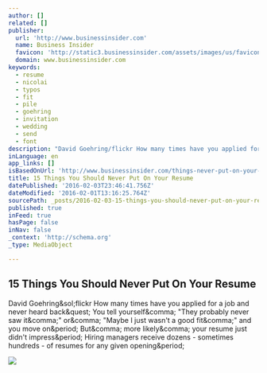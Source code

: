 ```yaml
---
author: []
related: []
publisher:
  url: 'http://www.businessinsider.com'
  name: Business Insider
  favicon: 'http://static3.businessinsider.com/assets/images/us/favicons/favicon.ico?v=zXXjpe0lwg'
  domain: www.businessinsider.com
keywords:
  - resume
  - nicolai
  - typos
  - fit
  - pile
  - goehring
  - invitation
  - wedding
  - send
  - font
description: "David Goehring/flickr How many times have you applied for a job and never heard back? You tell yourself, \"They probably never saw it,\" or, \"Maybe I just wasn't a good fit,\" and you move on. But, more likely, your resume just didn't impress. Hiring managers receive dozens - sometimes hundreds - of resumes for any given opening."
inLanguage: en
app_links: []
isBasedOnUrl: 'http://www.businessinsider.com/things-never-put-on-your-resume-2014-6?op=1&utm_content=buffer5f71d&utm_medium=social&utm_source=facebook.com&utm_campaign=buffer'
title: 15 Things You Should Never Put On Your Resume
datePublished: '2016-02-03T23:46:41.756Z'
dateModified: '2016-02-01T13:16:25.764Z'
sourcePath: _posts/2016-02-03-15-things-you-should-never-put-on-your-resume.md
published: true
inFeed: true
hasPage: false
inNav: false
_context: 'http://schema.org'
_type: MediaObject

---
```

<article style=""><h1>15 Things You Should Never Put On Your Resume</h1><p>David Goehring&amp;sol;flickr How many times have you applied for a job and never heard back&amp;quest; You tell yourself&amp;comma; "They probably never saw it&amp;comma;" or&amp;comma; "Maybe I just wasn't a good fit&amp;comma;" and you move on&amp;period; But&amp;comma; more likely&amp;comma; your resume just didn't impress&amp;period; Hiring managers receive dozens - sometimes hundreds - of resumes for any given opening&amp;period;</p><img src="http://static5.businessinsider.com/image/53a9f1f969bedd3c3a5eb9cf-1190-625/15-things-you-should-never-put-on-your-resume.jpg" /></article>